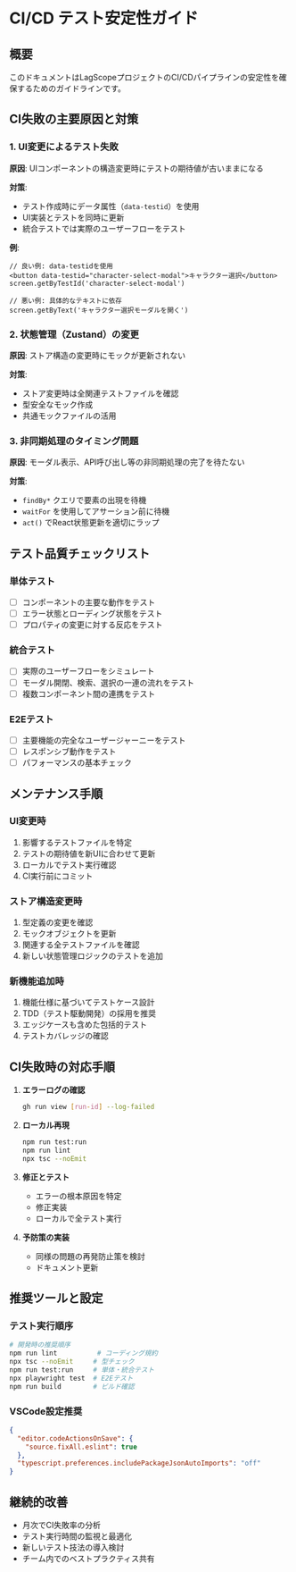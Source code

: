 # CI/CD テスト安定性ガイド

## 概要
このドキュメントはLagScopeプロジェクトのCI/CDパイプラインの安定性を確保するためのガイドラインです。

## CI失敗の主要原因と対策

### 1. UI変更によるテスト失敗
**原因**: UIコンポーネントの構造変更時にテストの期待値が古いままになる

**対策**:
- テスト作成時にデータ属性（`data-testid`）を使用
- UI実装とテストを同時に更新
- 統合テストでは実際のユーザーフローをテスト

**例**:
```tsx
// 良い例: data-testidを使用
<button data-testid="character-select-modal">キャラクター選択</button>
screen.getByTestId('character-select-modal')

// 悪い例: 具体的なテキストに依存
screen.getByText('キャラクター選択モーダルを開く')
```

### 2. 状態管理（Zustand）の変更
**原因**: ストア構造の変更時にモックが更新されない

**対策**:
- ストア変更時は全関連テストファイルを確認
- 型安全なモック作成
- 共通モックファイルの活用

### 3. 非同期処理のタイミング問題
**原因**: モーダル表示、API呼び出し等の非同期処理の完了を待たない

**対策**:
- `findBy*` クエリで要素の出現を待機
- `waitFor` を使用してアサーション前に待機
- `act()` でReact状態更新を適切にラップ

## テスト品質チェックリスト

### 単体テスト
- [ ] コンポーネントの主要な動作をテスト
- [ ] エラー状態とローディング状態をテスト
- [ ] プロパティの変更に対する反応をテスト

### 統合テスト
- [ ] 実際のユーザーフローをシミュレート
- [ ] モーダル開閉、検索、選択の一連の流れをテスト
- [ ] 複数コンポーネント間の連携をテスト

### E2Eテスト
- [ ] 主要機能の完全なユーザージャーニーをテスト
- [ ] レスポンシブ動作をテスト
- [ ] パフォーマンスの基本チェック

## メンテナンス手順

### UI変更時
1. 影響するテストファイルを特定
2. テストの期待値を新UIに合わせて更新
3. ローカルでテスト実行確認
4. CI実行前にコミット

### ストア構造変更時
1. 型定義の変更を確認
2. モックオブジェクトを更新
3. 関連する全テストファイルを確認
4. 新しい状態管理ロジックのテストを追加

### 新機能追加時
1. 機能仕様に基づいてテストケース設計
2. TDD（テスト駆動開発）の採用を推奨
3. エッジケースも含めた包括的テスト
4. テストカバレッジの確認

## CI失敗時の対応手順

1. **エラーログの確認**
   ```bash
   gh run view [run-id] --log-failed
   ```

2. **ローカル再現**
   ```bash
   npm run test:run
   npm run lint
   npx tsc --noEmit
   ```

3. **修正とテスト**
   - エラーの根本原因を特定
   - 修正実装
   - ローカルで全テスト実行

4. **予防策の実装**
   - 同様の問題の再発防止策を検討
   - ドキュメント更新

## 推奨ツールと設定

### テスト実行順序
```bash
# 開発時の推奨順序
npm run lint          # コーディング規約
npx tsc --noEmit     # 型チェック
npm run test:run     # 単体・統合テスト
npx playwright test  # E2Eテスト
npm run build        # ビルド確認
```

### VSCode設定推奨
```json
{
  "editor.codeActionsOnSave": {
    "source.fixAll.eslint": true
  },
  "typescript.preferences.includePackageJsonAutoImports": "off"
}
```

## 継続的改善

- 月次でCI失敗率の分析
- テスト実行時間の監視と最適化
- 新しいテスト技法の導入検討
- チーム内でのベストプラクティス共有